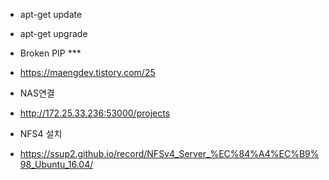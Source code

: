 * apt-get update
* apt-get upgrade

* Broken PIP ***
* https://maengdev.tistory.com/25

* NAS연결
* http://172.25.33.236:53000/projects
* NFS4 설치
* https://ssup2.github.io/record/NFSv4_Server_%EC%84%A4%EC%B9%98_Ubuntu_16.04/
